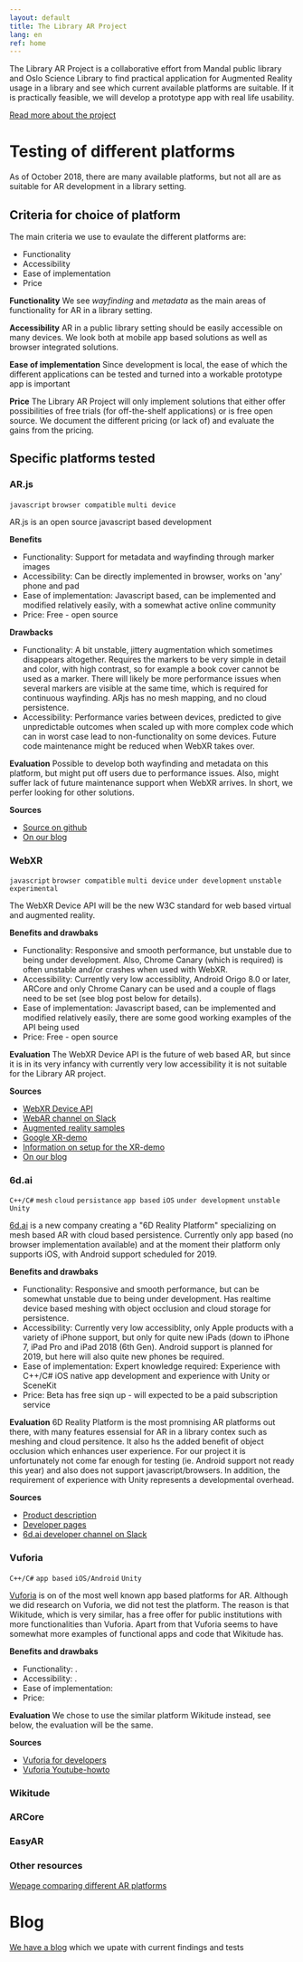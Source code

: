 ```yaml
---
layout: default
title: The Library AR Project
lang: en
ref: home
---
```


The Library AR Project is a collaborative effort from Mandal public library and Oslo Science Library to find practical application for Augmented Reality usage in a library and see which current available platforms are suitable. If it is practically feasible, we will develop a prototype app with real life usability.

[Read more about the project](about/)

# Testing of different platforms
As of October 2018, there are many available platforms, but not all are as suitable for AR development in a library setting.

## Criteria for choice of platform
The main criteria we use to evaulate the different platforms are:

* Functionality
* Accessibility
* Ease of implementation
* Price

**Functionality**
We see *wayfinding* and *metadata* as the main areas of functionality for AR in a library setting.

**Accessibility**
AR in a public library setting should be easily accessible on many devices. We look both at mobile app based solutions as well as browser integrated solutions.

**Ease of implementation**
Since development is local, the ease of which the different applications can be tested and turned into a workable prototype app is important

**Price**
The Library AR Project will only implement solutions that either offer possibilities of free trials (for off-the-shelf applications) or is free open source. We document the different pricing (or lack of) and evaluate the gains from the pricing.

## Specific platforms tested

### AR.js

`javascript` `browser compatible` `multi device`

AR.js is an open source javascript based development

**Benefits** 
* Functionality: Support for metadata and wayfinding through marker images
* Accessibility: Can be directly implemented in browser, works on 'any' phone and pad
* Ease of implementation: Javascript based, can be implemented and modified relatively easily, with a somewhat active online community
* Price: Free - open source

**Drawbacks**
* Functionality: A bit unstable, jittery augmentation which sometimes disappears altogether. Requires the markers to be very simple in detail and color, with high contrast, so for example a book cover cannot be used as a marker. There will likely be more performance issues when several markers are visible at the same time, which is required for continuous wayfinding. ARjs has no mesh mapping, and no cloud persistence.
* Accessibility: Performance varies between devices, predicted to give unpredictable outcomes when scaled up with more complex code which can in worst case lead to non-functionality on some devices. Future code maintenance might be reduced when WebXR takes over.

**Evaluation**
Possible to develop both wayfinding and metadata on this platform, but might put off users due to performance issues.
Also, might suffer lack of future maintenance support when WebXR arrives.
In short, we perfer looking for other solutions.

**Sources**
* [Source on github](https://github.com/jeromeetienne/AR.js/blob/master/README.md)
* [On our blog](blog/2018/11/05/arjs.html)


### WebXR

`javascript` `browser compatible` `multi device` `under development` `unstable` `experimental`

The WebXR Device API will be the new W3C standard for web based virtual and augmented reality.

**Benefits and drawbaks** 
* Functionality: Responsive and smooth performance, but unstable due to being under development. Also, Chrome Canary (which is required) is often unstable and/or crashes when used with WebXR.
* Accessibility: Currently very low accessiblity, Android Origo 8.0 or later, ARCore and only Chrome Canary can be used and a couple of flags need to be set (see blog post below for details). 
* Ease of implementation: Javascript based, can be implemented and modified relatively easily, there are some good working examples of the API being used
* Price: Free - open source

**Evaluation**
The WebXR Device API is the future of web based AR, but since it is in its very infancy with currently very low accessibility it is not suitable for the Library AR project.

**Sources**
* [WebXR Device API](https://immersive-web.github.io/webxr/)
* [WebAR channel on Slack](https://webvr.slack.com/messages/C3GC60HHN/)
* [Augmented reality samples](https://immersive-web.github.io/webxr-samples/proposals/)
* [Google XR-demo](https://web-education-ar-demo.appspot.com/)
* [Information on setup for the XR-demo](https://developers.google.com/web/updates/2018/06/webar-chacmool)
* [On our blog](blog/2018/11/07/webxr.html)

### 6d.ai

`C++/C#` `mesh` `cloud` `persistance` `app based` `iOS` `under development` `unstable` `Unity`

[6d.ai](https://www.6d.ai/) is a new company creating a "6D Reality Platform" specializing on mesh based AR with cloud based persistence. Currently only app based (no browser implementation available) and at the moment their platform only supports iOS, with Android support scheduled for 2019.

**Benefits and drawbaks** 
* Functionality: Responsive and smooth performance, but can be somewhat unstable due to being under development.
  Has realtime device based meshing with object occlusion and cloud storage for persistence.
* Accessibility: Currently very low accessiblity, only Apple products with a variety of iPhone support, but only for quite new iPads (down to iPhone 7, iPad Pro and iPad 2018 (6th Gen). Android support is planned for 2019, but here will also quite new phones be required.
* Ease of implementation: Expert knowledge required: Experience with C++/C# iOS native app development and experience with Unity or SceneKit
* Price: Beta has free siqn up - will expected to be a paid subscription service

**Evaluation**
6D Reality Platform is the most promnising AR platforms out there, with many features essensial for AR in a library contex such as meshing and cloud persitence. It also hs the added benefit of object occlusion which enhances user experience. For our project it is unfortunately not come far enough for testing (ie. Android support not ready this year) and also does not support javascript/browsers. In addition, the requirement of experience with Unity represents a developmental overhead.

**Sources**

* [Product description](https://www.6d.ai/product/)
* [Developer pages](https://dashboard.6d.ai/user/dashboard/?view=home)
* [6d.ai developer channel on Slack](https://6d-developers.slack.com)
 

### Vuforia

`C++/C#` `app based` `iOS/Android` `Unity`

[Vuforia](https://www.vuforia.com/) is on of the most well known app based platforms for AR. Although we did research on Vuforia, we did not test the platform. The reason is that Wikitude, which is very similar, has a free offer for public institutions with more functionalities than Vuforia. Apart from that Vuforia seems to have somewhat more examples of functional apps and code that Wikitude has.

**Benefits and drawbaks** 
* Functionality: .
* Accessibility: .
* Ease of implementation: 
* Price: 

**Evaluation**
We chose to use the similar platform Wikitude instead, see below, the evaluation will be the same.

**Sources**
* [Vuforia for developers](https://developer.vuforia.com/support)
* [Vuforia Youtube-howto](https://www.youtube.com/watch?v=MtiUx_szKbI)

### Wikitude

### ARCore

### EasyAR

### Other resources

[Wepage comparing different AR platforms](http://socialcompare.com/en/comparison/ar-frameworks-388frkga)


# Blog

[We have a blog](blog/) which we upate with current findings and tests

